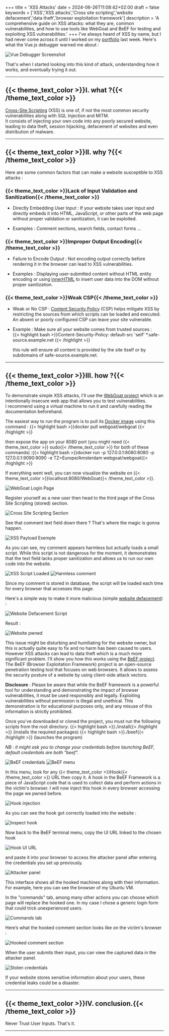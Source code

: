 +++
title = 'XSS Attacks'
date = 2024-06-26T11:08:42+02:00
draft = false
keywords = ['XSS','XSS attacks','Cross site scripting','website defacement','data theft','browser exploitation framework']
description = 'A comprehensive guide on XSS attacks: what they are, common vulnerabilities, and how to use tools like WebGoat and BeEF for testing and exploiting XSS vulnerabilities.'
+++
I've always heard of XSS by name, but I had never come across it until I worked on my [portfolio](https://olivierandriko.com) last week. Here's what the Vue.js debugger warned me about :

![Vue Debugger Screenshot](/posts_images/xss-attacks/xss1.png)

That's when I started looking into this kind of attack, understanding how it works, and eventually trying it out.

---

## {{< theme_text_color >}}I. what ?{{< /theme_text_color >}}  

[Cross-Site Scripting](https://en.wikipedia.org/wiki/Cross-site_scripting) (XSS) is one of, if not the most common security vulnerabilities along with SQL Injection and MITM.  
It consists of injecting your own code into any poorly secured website, leading to data theft, session hijacking, defacement of websites and even distribution of malware.

---

## {{< theme_text_color >}}II. why ?{{< /theme_text_color >}}  

Here are some common factors that can make a website susceptible to XSS attacks :

### {{< theme_text_color >}}Lack of Input Validation and Sanitization{{< /theme_text_color >}}  

- Directly Embedding User Input : If your website takes user input and directly embeds it into HTML, JavaScript, or other parts of the web page without proper validation or sanitization, it can be exploited.  

- Examples : Comment sections, search fields, contact forms ...

### {{< theme_text_color >}}Improper Output Encoding{{< /theme_text_color >}}  

- Failure to Encode Output : Not encoding output correctly before rendering it in the browser can lead to XSS vulnerabilities. 

- Examples : Displaying user-submitted content without HTML entity encoding or using [innerHTML](https://www.w3schools.com/jsref/prop_html_innerhtml.asp) to insert user data into the DOM without proper sanitization.

### {{< theme_text_color >}}Weak CSP{{< /theme_text_color >}}  

- Weak or No CSP : [Content Security Policy](https://developer.mozilla.org/fr/docs/Web/HTTP/CSP) (CSP) helps mitigate XSS by restricting the sources from which scripts can be loaded and executed. An absent or poorly configured CSP can leave your site vulnerable.

- Example : Make sure all your website comes from trusted sources :  
{{< highlight bash >}}Content-Security-Policy: default-src 'self' *.safe-source.example.net {{< /highlight >}} 

    this rule will ensure all content is provided by the site itself or by subdomains of safe-source.example.net.

---

## {{< theme_text_color >}}III. how ?{{< /theme_text_color >}}  
To demonstrate simple XSS attacks, I'll use the [WebGoat project](https://owasp.org/www-project-webgoat/) which is an intentionally  insecure web app that allows you to test vulnerabilities.  
I recommend using a virtual machine to run it and carefully reading the documentation beforehand.  

The easiest way to run the program is to pull its [Docker image](https://hub.docker.com/r/webgoat/webgoat) using this command : 
{{< highlight bash >}}docker pull webgoat/webgoat {{< /highlight >}} 

then expose the app on your 8080 port (you might need {{< theme_text_color >}}  sudo{{< /theme_text_color >}}   for both of these commands) :{{< highlight bash >}}docker run -p 127.0.0.1:8080:8080 -p 127.0.0.1:9090:9090 -e TZ=Europe/Amsterdam webgoat/webgoat{{< /highlight >}} 

If everything went well, you can now visualize the website on {{< theme_text_color >}}localhost:8080/WebGoat{{< /theme_text_color >}}. 

![WebGoat Login Page](/posts_images/xss-attacks/xss2.png)

Register yourself as a new user then head to the third page of the Cross Site Scripting (stored) section.

![Cross Site Scripting Section](/posts_images/xss-attacks/xss3.png)

See that comment text field down there ? That's where the magic is gonna happen.

![XSS Payload Exemple](/posts_images/xss-attacks/xss4.png)

As you can see, my comment appears harmless but actually loads a small script. While this script is not dangerous for the moment, it demonstrates that the text field lacks proper sanitization and allows us to run our own code into the website.

![XSS Script Loaded](/posts_images/xss-attacks/xss5.png)
![Harmless comment](/posts_images/xss-attacks/xss6.png)  

Since my comment is stored in database, the script will be loaded each time for every browser that accesses this page.

Here's a simple way to make it more malicious (simple [website defacement](https://en.wikipedia.org/wiki/Website_defacement)) :

![Website Defacement Script](/posts_images/xss-attacks/xss7.png)  

Result : 

![Website pwned](/posts_images/xss-attacks/xss8.png) 

This issue might be disturbing and humiliating for the website owner, but this is actually quite easy to fix and no harm has been caused to users.  
However XSS attacks can lead to data theft which is a much more significant problem.
I'll show you how this works using the [BeEF project](https://beefproject.com/). The BeEF (Browser Exploitation Framework) project is an open-source penetration testing tool that focuses on web browsers. It allows to assess the security posture of a website by using client-side attack vectors.  

**Disclosure** : Please be aware that while the BeEF framework is a powerful tool for understanding and demonstrating the impact of browser vulnerabilities, it must be used responsibly and legally. Exploiting vulnerabilities without permission is illegal and unethical. This demonstration is for educational purposes only, and any misuse of this information is strictly prohibited.  

Once you've downloaded or cloned the project, you must run the following scripts from the root directory:
{{< highlight bash >}}./install{{< /highlight >}} (installs the required packages)
{{< highlight bash >}}./beef{{< /highlight >}} (launches the program)

*NB : it might ask you to change your credentials before launching BeEF, default credentials are both "beef".*

![BeEF credentials](/posts_images/xss-attacks/xss9.png) 
![BeEF menu](/posts_images/xss-attacks/xss10.png)
 
In this menu, look for any {{< theme_text_color >}}Hook{{< /theme_text_color >}} URL then copy it. A hook in the BeEF Framework is a piece of JavaScript code that is used to collect data and perform actions in the victim's browser.
I will now inject this hook in every browser accessing the page we pwned before.

![Hook injection](/posts_images/xss-attacks/xss11.png) 

As you can see the hook got correctly loaded into the website :

![Inspect hook](/posts_images/xss-attacks/xss12.png) 

Now back to the BeEF terminal menu, copy the UI URL linked to the chosen hook

![Hook UI URL](/posts_images/xss-attacks/xss13.png) 

and paste it into your browser to access the attacker panel after entering the credentials you set up previously.

![Attacker panel](/posts_images/xss-attacks/xss14.png) 

This interface shows all the hooked machines along with their information. For example, here you can see the browser of my Ubuntu VM.

In the "commands" tab, among many other actions you can choose which page will replace the hooked one. In my case I chose a generic login form that could trick unexperienced users.

![Commands tab](/posts_images/xss-attacks/xss15.png) 

Here’s what the hooked comment section looks like on the victim's browser :

![Hooked comment section](/posts_images/xss-attacks/xss16.png) 

When the user submits their input, you can view the captured data in the attacker panel.

![Stolen credentials](/posts_images/xss-attacks/xss17.png) 

If your website stores sensitive information about your users, these credential leaks could be a disaster.

---

## {{< theme_text_color >}}IV. conclusion.{{< /theme_text_color >}}  

Never Trust User Inputs. That's it.

---